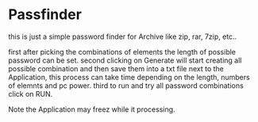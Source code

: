 # Passfinder

this is just a simple password finder for Archive like zip, rar, 7zip, etc..

first after picking the combinations of elements the length of possible password can be set.
second clicking on Generate will start creating all possible combination and then save them into a txt file next to the Application, this process can take time depending on the length, numbers of elemnts and pc power.
third to run and try all password combinations click on RUN.

Note the Application may freez while it processing.

